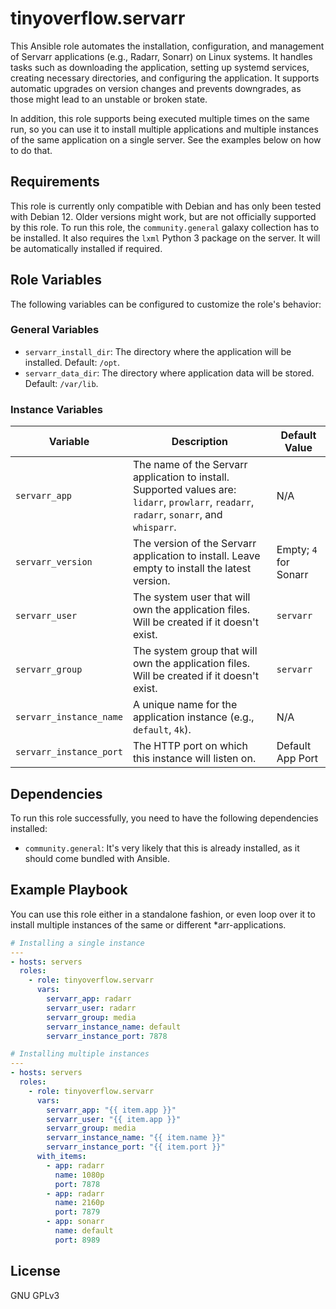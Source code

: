 tinyoverflow.servarr
=========

This Ansible role automates the installation, configuration, and management of Servarr applications (e.g., Radarr, Sonarr) on Linux systems. It handles tasks such as downloading the application, setting up systemd services, creating necessary directories, and configuring the application. It supports automatic upgrades on version changes and prevents downgrades, as those might lead to an unstable or broken state.

In addition, this role supports being executed multiple times on the same run, so you can use it to install multiple applications and multiple instances of the same application on a single server. See the examples below on how to do that.

Requirements
------------

This role is currently only compatible with Debian and has only been tested with Debian 12. Older versions might work, but are not officially supported by this role. To run this role, the `community.general` galaxy collection has to be installed. It also requires the `lxml` Python 3 package on the server. It will be automatically installed if required.

Role Variables
--------------

The following variables can be configured to customize the role's behavior:

### General Variables
- `servarr_install_dir`: The directory where the application will be installed. Default: `/opt`.
- `servarr_data_dir`: The directory where application data will be stored. Default: `/var/lib`.

### Instance Variables
| Variable                | Description                                                                                     | Default Value   |
|-------------------------|-------------------------------------------------------------------------------------------------|-----------------|
| `servarr_app`           | The name of the Servarr application to install. Supported values are: `lidarr`, `prowlarr`, `readarr`, `radarr`, `sonarr`, and `whisparr`. | N/A             |
| `servarr_version`           | The version of the Servarr application to install. Leave empty to install the latest version. | Empty; `4` for Sonarr             |
| `servarr_user`          | The system user that will own the application files. Will be created if it doesn't exist.       | `servarr`       |
| `servarr_group`         | The system group that will own the application files. Will be created if it doesn't exist.      | `servarr`       |
| `servarr_instance_name` | A unique name for the application instance (e.g., `default`, `4k`).                             | N/A             |
| `servarr_instance_port` | The HTTP port on which this instance will listen on.                                            | Default App Port             |


Dependencies
------------

To run this role successfully, you need to have the following dependencies installed:

- `community.general`: It's very likely that this is already installed, as it should come bundled with Ansible.

Example Playbook
----------------

You can use this role either in a standalone fashion, or even loop over it to install multiple instances of the same or different *arr-applications.

```yaml
# Installing a single instance
---
- hosts: servers
  roles:
    - role: tinyoverflow.servarr
      vars:
        servarr_app: radarr
        servarr_user: radarr
        servarr_group: media
        servarr_instance_name: default
        servarr_instance_port: 7878

# Installing multiple instances
---
- hosts: servers
  roles:
    - role: tinyoverflow.servarr
      vars:
        servarr_app: "{{ item.app }}"
        servarr_user: "{{ item.app }}"
        servarr_group: media
        servarr_instance_name: "{{ item.name }}"
        servarr_instance_port: "{{ item.port }}"
      with_items:
        - app: radarr
          name: 1080p
          port: 7878
        - app: radarr
          name: 2160p
          port: 7879
        - app: sonarr
          name: default
          port: 8989
```

License
-------

GNU GPLv3
